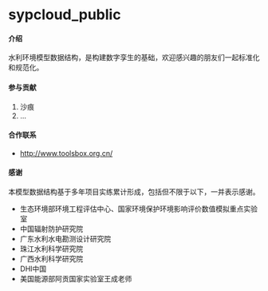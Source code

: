 # sypcloud_public

#### 介绍
水利环境模型数据结构，是构建数字孪生的基础，欢迎感兴趣的朋友们一起标准化和规范化。

#### 参与贡献

1.  沙痕
2.  ...

#### 合作联系

- <http://www.toolsbox.org.cn/>

#### 感谢

本模型数据结构基于多年项目实练累计形成，包括但不限于以下，一并表示感谢。
- 生态环境部环境工程评估中心、国家环境保护环境影响评价数值模拟重点实验室
- 中国辐射防护研究院
- 广东水利水电勘测设计研究院
- 珠江水利科学研究院
- 广西水利科学研究院
- DHI中国
- 美国能源部阿贡国家实验室王成老师
